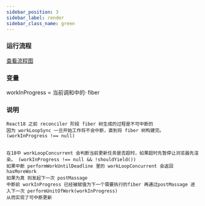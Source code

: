 ```yaml
---
sidebar_position: 3
sidebar_label: render
sidebar_class_name: green
---
```


### 运行流程

<a href='https://docs.qq.com/flowchart/DTHdveFZ6c0xJT3RZ'>查看流程图</a>

### 变量

workInProgress = 当前调和中的· fiber

### 说明

```
React18 之前 reconciler 阶段 fiber 树生成的过程是不可中断的
因为 workLoopSync 一旦开始工作将不会中断，直到将 fiber 树构建完。(workInProgress !== null)


在18中 workLoopConcurrent 会判断当前更新任务是否超时，如果超时先暂停让浏览器先渲染。 (workInProgress !== null && !shouldYield())
如果中断 performWorkUntilDeadline 里的 workLoopConcurrent 会返回 hasMoreWork
如果为真 则发起下一次 postMassage
中断前 workInProgress 已经被赋值为下一个需要执行的fiber 再通过postMassage 进入下一次 performUnitOfWork(workInProgress)
从而实现了可中断更新
```

